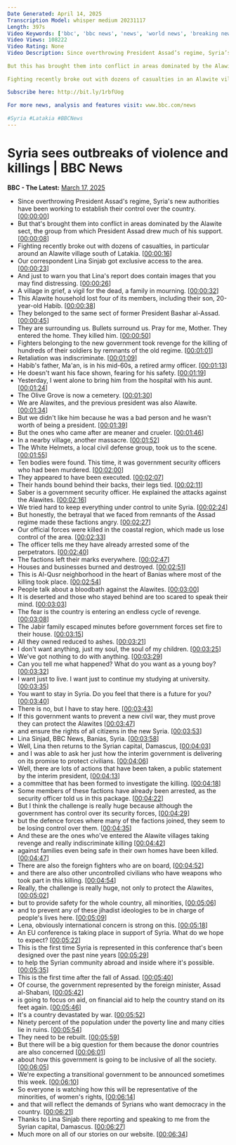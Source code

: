 ```yaml
---
Date Generated: April 14, 2025
Transcription Model: whisper medium 20231117
Length: 397s
Video Keywords: ['bbc', 'bbc news', 'news', 'world news', 'breaking news', 'us news', 'world', 'america', 'usa', 'usa news', 'india news']
Video Views: 108222
Video Rating: None
Video Description: Since overthrowing President Assad’s regime, Syria’s new authorities have been working to establish their control over the country.
 
But this has brought them into conflict in areas dominated by the Alawite sect, the group from which President Assad drew much of his support.
 
Fighting recently broke out with dozens of casualties in an Alawite village south of Latakia. Lina Sonja reports from the area.
 
Subscribe here: http://bit.ly/1rbfUog
 
For more news, analysis and features visit: www.bbc.com/news
 
#Syria #Latakia #BBCNews
---
```


# Syria sees outbreaks of violence and killings | BBC News
**BBC - The Latest:** [March 17, 2025](https://www.youtube.com/watch?v=6l8z3bK9lSA)
*  Since overthrowing President Assad's regime, Syria's new authorities have been working to establish their control over the country. [[00:00:00](https://www.youtube.com/watch?v=6l8z3bK9lSA&t=0.0s)]
*  But that's brought them into conflict in areas dominated by the Alawite sect, the group from which President Assad drew much of his support. [[00:00:08](https://www.youtube.com/watch?v=6l8z3bK9lSA&t=8.0s)]
*  Fighting recently broke out with dozens of casualties, in particular around an Alawite village south of Latakia. [[00:00:16](https://www.youtube.com/watch?v=6l8z3bK9lSA&t=16.0s)]
*  Our correspondent Lina Sinjab got exclusive access to the area. [[00:00:23](https://www.youtube.com/watch?v=6l8z3bK9lSA&t=23.0s)]
*  And just to warn you that Lina's report does contain images that you may find distressing. [[00:00:26](https://www.youtube.com/watch?v=6l8z3bK9lSA&t=26.0s)]
*  A village in grief, a vigil for the dead, a family in mourning. [[00:00:32](https://www.youtube.com/watch?v=6l8z3bK9lSA&t=32.0s)]
*  This Alawite household lost four of its members, including their son, 20-year-old Habib. [[00:00:38](https://www.youtube.com/watch?v=6l8z3bK9lSA&t=38.0s)]
*  They belonged to the same sect of former President Bashar al-Assad. [[00:00:45](https://www.youtube.com/watch?v=6l8z3bK9lSA&t=45.0s)]
*  They are surrounding us. Bullets surround us. Pray for me, Mother. They entered the home. They killed him. [[00:00:50](https://www.youtube.com/watch?v=6l8z3bK9lSA&t=50.0s)]
*  Fighters belonging to the new government took revenge for the killing of hundreds of their soldiers by remnants of the old regime. [[00:01:01](https://www.youtube.com/watch?v=6l8z3bK9lSA&t=61.0s)]
*  Retaliation was indiscriminate. [[00:01:09](https://www.youtube.com/watch?v=6l8z3bK9lSA&t=69.0s)]
*  Habib's father, Ma'an, is in his mid-60s, a retired army officer. [[00:01:13](https://www.youtube.com/watch?v=6l8z3bK9lSA&t=73.0s)]
*  He doesn't want his face shown, fearing for his safety. [[00:01:19](https://www.youtube.com/watch?v=6l8z3bK9lSA&t=79.0s)]
*  Yesterday, I went alone to bring him from the hospital with his aunt. [[00:01:24](https://www.youtube.com/watch?v=6l8z3bK9lSA&t=84.0s)]
*  The Olive Grove is now a cemetery. [[00:01:30](https://www.youtube.com/watch?v=6l8z3bK9lSA&t=90.0s)]
*  We are Alawites, and the previous president was also Alawite. [[00:01:34](https://www.youtube.com/watch?v=6l8z3bK9lSA&t=94.0s)]
*  But we didn't like him because he was a bad person and he wasn't worth of being a president. [[00:01:39](https://www.youtube.com/watch?v=6l8z3bK9lSA&t=99.0s)]
*  But the ones who came after are meaner and crueler. [[00:01:46](https://www.youtube.com/watch?v=6l8z3bK9lSA&t=106.0s)]
*  In a nearby village, another massacre. [[00:01:52](https://www.youtube.com/watch?v=6l8z3bK9lSA&t=112.0s)]
*  The White Helmets, a local civil defense group, took us to the scene. [[00:01:55](https://www.youtube.com/watch?v=6l8z3bK9lSA&t=115.0s)]
*  Ten bodies were found. This time, it was government security officers who had been murdered. [[00:02:00](https://www.youtube.com/watch?v=6l8z3bK9lSA&t=120.0s)]
*  They appeared to have been executed. [[00:02:07](https://www.youtube.com/watch?v=6l8z3bK9lSA&t=127.0s)]
*  Their hands bound behind their backs, their legs tied. [[00:02:11](https://www.youtube.com/watch?v=6l8z3bK9lSA&t=131.0s)]
*  Saber is a government security officer. He explained the attacks against the Alawites. [[00:02:16](https://www.youtube.com/watch?v=6l8z3bK9lSA&t=136.0s)]
*  We tried hard to keep everything under control to unite Syria. [[00:02:24](https://www.youtube.com/watch?v=6l8z3bK9lSA&t=144.0s)]
*  But honestly, the betrayal that we faced from remnants of the Assad regime made these factions angry. [[00:02:27](https://www.youtube.com/watch?v=6l8z3bK9lSA&t=147.0s)]
*  Our official forces were killed in the coastal region, which made us lose control of the area. [[00:02:33](https://www.youtube.com/watch?v=6l8z3bK9lSA&t=153.0s)]
*  The officer tells me they have already arrested some of the perpetrators. [[00:02:40](https://www.youtube.com/watch?v=6l8z3bK9lSA&t=160.0s)]
*  The factions left their marks everywhere. [[00:02:47](https://www.youtube.com/watch?v=6l8z3bK9lSA&t=167.0s)]
*  Houses and businesses burned and destroyed. [[00:02:51](https://www.youtube.com/watch?v=6l8z3bK9lSA&t=171.0s)]
*  This is Al-Qusr neighborhood in the heart of Banias where most of the killing took place. [[00:02:54](https://www.youtube.com/watch?v=6l8z3bK9lSA&t=174.0s)]
*  People talk about a bloodbath against the Alawites. [[00:03:00](https://www.youtube.com/watch?v=6l8z3bK9lSA&t=180.0s)]
*  It is deserted and those who stayed behind are too scared to speak their mind. [[00:03:03](https://www.youtube.com/watch?v=6l8z3bK9lSA&t=183.0s)]
*  The fear is the country is entering an endless cycle of revenge. [[00:03:08](https://www.youtube.com/watch?v=6l8z3bK9lSA&t=188.0s)]
*  The Jabir family escaped minutes before government forces set fire to their house. [[00:03:15](https://www.youtube.com/watch?v=6l8z3bK9lSA&t=195.0s)]
*  All they owned reduced to ashes. [[00:03:21](https://www.youtube.com/watch?v=6l8z3bK9lSA&t=201.0s)]
*  I don't want anything, just my soul, the soul of my children. [[00:03:25](https://www.youtube.com/watch?v=6l8z3bK9lSA&t=205.0s)]
*  We've got nothing to do with anything. [[00:03:29](https://www.youtube.com/watch?v=6l8z3bK9lSA&t=209.0s)]
*  Can you tell me what happened? What do you want as a young boy? [[00:03:32](https://www.youtube.com/watch?v=6l8z3bK9lSA&t=212.0s)]
*  I want just to live. I want just to continue my studying at university. [[00:03:35](https://www.youtube.com/watch?v=6l8z3bK9lSA&t=215.0s)]
*  You want to stay in Syria. Do you feel that there is a future for you? [[00:03:40](https://www.youtube.com/watch?v=6l8z3bK9lSA&t=220.0s)]
*  There is no, but I have to stay here. [[00:03:43](https://www.youtube.com/watch?v=6l8z3bK9lSA&t=223.0s)]
*  If this government wants to prevent a new civil war, they must prove they can protect the Alawites [[00:03:47](https://www.youtube.com/watch?v=6l8z3bK9lSA&t=227.0s)]
*  and ensure the rights of all citizens in the new Syria. [[00:03:53](https://www.youtube.com/watch?v=6l8z3bK9lSA&t=233.0s)]
*  Lina Sinjad, BBC News, Banias, Syria. [[00:03:58](https://www.youtube.com/watch?v=6l8z3bK9lSA&t=238.0s)]
*  Well, Lina then returns to the Syrian capital, Damascus, [[00:04:03](https://www.youtube.com/watch?v=6l8z3bK9lSA&t=243.0s)]
*  and I was able to ask her just how the interim government is delivering on its promise to protect civilians. [[00:04:06](https://www.youtube.com/watch?v=6l8z3bK9lSA&t=246.0s)]
*  Well, there are lots of actions that have been taken, a public statement by the interim president, [[00:04:13](https://www.youtube.com/watch?v=6l8z3bK9lSA&t=253.0s)]
*  a committee that has been formed to investigate the killing. [[00:04:18](https://www.youtube.com/watch?v=6l8z3bK9lSA&t=258.0s)]
*  Some members of these factions have already been arrested, as the security officer told us in this package. [[00:04:22](https://www.youtube.com/watch?v=6l8z3bK9lSA&t=262.0s)]
*  But I think the challenge is really huge because although the government has control over its security forces, [[00:04:29](https://www.youtube.com/watch?v=6l8z3bK9lSA&t=269.0s)]
*  but the defence forces where many of the factions joined, they seem to be losing control over them. [[00:04:35](https://www.youtube.com/watch?v=6l8z3bK9lSA&t=275.0s)]
*  And these are the ones who've entered the Alawite villages taking revenge and really indiscriminate killing [[00:04:42](https://www.youtube.com/watch?v=6l8z3bK9lSA&t=282.0s)]
*  against families even being safe in their own homes have been killed. [[00:04:47](https://www.youtube.com/watch?v=6l8z3bK9lSA&t=287.0s)]
*  There are also the foreign fighters who are on board, [[00:04:52](https://www.youtube.com/watch?v=6l8z3bK9lSA&t=292.0s)]
*  and there are also other uncontrolled civilians who have weapons who took part in this killing. [[00:04:54](https://www.youtube.com/watch?v=6l8z3bK9lSA&t=294.0s)]
*  Really, the challenge is really huge, not only to protect the Alawites, [[00:05:02](https://www.youtube.com/watch?v=6l8z3bK9lSA&t=302.0s)]
*  but to provide safety for the whole country, all minorities, [[00:05:06](https://www.youtube.com/watch?v=6l8z3bK9lSA&t=306.0s)]
*  and to prevent any of these jihadist ideologies to be in charge of people's lives here. [[00:05:09](https://www.youtube.com/watch?v=6l8z3bK9lSA&t=309.0s)]
*  Lena, obviously international concern is strong on this. [[00:05:18](https://www.youtube.com/watch?v=6l8z3bK9lSA&t=318.0s)]
*  An EU conference is taking place in support of Syria. What do we hope to expect? [[00:05:22](https://www.youtube.com/watch?v=6l8z3bK9lSA&t=322.0s)]
*  This is the first time Syria is represented in this conference that's been designed over the past nine years [[00:05:29](https://www.youtube.com/watch?v=6l8z3bK9lSA&t=329.0s)]
*  to help the Syrian community abroad and inside where it's possible. [[00:05:35](https://www.youtube.com/watch?v=6l8z3bK9lSA&t=335.0s)]
*  This is the first time after the fall of Assad. [[00:05:40](https://www.youtube.com/watch?v=6l8z3bK9lSA&t=340.0s)]
*  Of course, the government represented by the foreign minister, Assad al-Shabani, [[00:05:42](https://www.youtube.com/watch?v=6l8z3bK9lSA&t=342.0s)]
*  is going to focus on aid, on financial aid to help the country stand on its feet again. [[00:05:46](https://www.youtube.com/watch?v=6l8z3bK9lSA&t=346.0s)]
*  It's a country devastated by war. [[00:05:52](https://www.youtube.com/watch?v=6l8z3bK9lSA&t=352.0s)]
*  Ninety percent of the population under the poverty line and many cities lie in ruins. [[00:05:54](https://www.youtube.com/watch?v=6l8z3bK9lSA&t=354.0s)]
*  They need to be rebuilt. [[00:05:59](https://www.youtube.com/watch?v=6l8z3bK9lSA&t=359.0s)]
*  But there will be a big question for them because the donor countries are also concerned [[00:06:01](https://www.youtube.com/watch?v=6l8z3bK9lSA&t=361.0s)]
*  about how this government is going to be inclusive of all the society. [[00:06:05](https://www.youtube.com/watch?v=6l8z3bK9lSA&t=365.0s)]
*  We're expecting a transitional government to be announced sometimes this week. [[00:06:10](https://www.youtube.com/watch?v=6l8z3bK9lSA&t=370.0s)]
*  So everyone is watching how this will be representative of the minorities, of women's rights, [[00:06:14](https://www.youtube.com/watch?v=6l8z3bK9lSA&t=374.0s)]
*  and that will reflect the demands of Syrians who want democracy in the country. [[00:06:21](https://www.youtube.com/watch?v=6l8z3bK9lSA&t=381.0s)]
*  Thanks to Lina Sinjab there reporting and speaking to me from the Syrian capital, Damascus. [[00:06:27](https://www.youtube.com/watch?v=6l8z3bK9lSA&t=387.0s)]
*  Much more on all of our stories on our website. [[00:06:34](https://www.youtube.com/watch?v=6l8z3bK9lSA&t=394.0s)]
